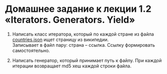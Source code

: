 # Домашнее задание к лекции 1.2 «Iterators. Generators. Yield»

1. Написать класс итератора, который по каждой стране из файла [countries.json](https://github.com/mledoze/countries/blob/master/countries.json) ищет страницу из википедии.   
Записывает в файл пару: страна – ссылка.
Ссылку формировать самостоятельно.

2. Написать генератор, который принимает путь к файлу. При каждой итерации возвращает md5 хеш каждой строки файла.

